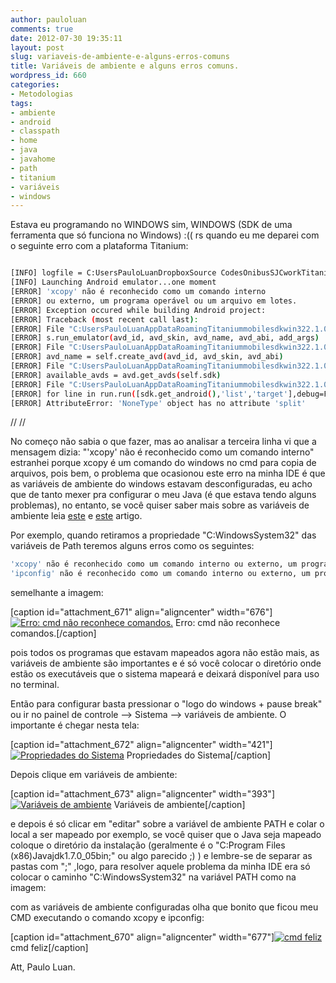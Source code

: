 ```yaml
---
author: pauloluan
comments: true
date: 2012-07-30 19:35:11
layout: post
slug: variaveis-de-ambiente-e-alguns-erros-comuns
title: Variáveis de ambiente e alguns erros comuns.
wordpress_id: 660
categories:
- Metodologias
tags:
- ambiente
- android
- classpath
- home
- java
- javahome
- path
- titanium
- variáveis
- windows
---
```


Estava eu programando no WINDOWS sim, WINDOWS (SDK de uma ferramenta que só funciona no Windows) :(( rs quando eu me deparei com o seguinte erro com a plataforma Titanium:

<!-- more -->

``` bash

[INFO] logfile = C:UsersPauloLuanDropboxSource CodesOnibusSJCworkTitaniumOnibusSJCbuild.log
[INFO] Launching Android emulator...one moment
[ERROR] 'xcopy' não é reconhecido como um comando interno
[ERROR] ou externo, um programa operável ou um arquivo em lotes.
[ERROR] Exception occured while building Android project:
[ERROR] Traceback (most recent call last):
[ERROR] File "C:UsersPauloLuanAppDataRoamingTitaniummobilesdkwin322.1.0.GAandroidbuilder.py", line 2199, in
[ERROR] s.run_emulator(avd_id, avd_skin, avd_name, avd_abi, add_args)
[ERROR] File "C:UsersPauloLuanAppDataRoamingTitaniummobilesdkwin322.1.0.GAandroidbuilder.py", line 476, in run_emulator
[ERROR] avd_name = self.create_avd(avd_id, avd_skin, avd_abi)
[ERROR] File "C:UsersPauloLuanAppDataRoamingTitaniummobilesdkwin322.1.0.GAandroidbuilder.py", line 399, in create_avd
[ERROR] available_avds = avd.get_avds(self.sdk)
[ERROR] File "C:UsersPauloLuanAppDataRoamingTitaniummobilesdkwin322.1.0.GAandroidavd.py", line 23, in get_avds
[ERROR] for line in run.run([sdk.get_android(),'list','target'],debug=False).split("n"):
[ERROR] AttributeError: 'NoneType' object has no attribute 'split'
```



// 
// 


No começo não sabia o que fazer, mas ao analisar a terceira linha vi que a mensagem dizia: "'xcopy' não é reconhecido como um comando interno" estranhei porque xcopy é um comando do windows no cmd para copia de arquivos, pois bem, o problema que ocasionou este erro na minha IDE é que as variáveis de ambiente do windows estavam desconfiguradas, eu acho que de tanto mexer pra configurar o meu Java (é que estava tendo alguns problemas), no entanto, se você quiser saber mais sobre as variáveis de ambiente leia [este](http://pt.wikipedia.org/wiki/Vari%C3%A1vel_de_ambiente) e [este](http://technet.microsoft.com/pt-br/library/cc668471.aspx) artigo.

Por exemplo, quando retiramos a propriedade "C:WindowsSystem32" das variáveis de Path teremos alguns erros como os seguintes:

``` bash
'xcopy' não é reconhecido como um comando interno ou externo, um programa operável ou um arquivo em lotes.
'ipconfig' não é reconhecido como um comando interno ou externo, um programa operável ou um arquivo em lotes.
```

semelhante a imagem:

[caption id="attachment_671" align="aligncenter" width="676"][![Erro: cmd não reconhece comandos.](http://javalees.files.wordpress.com/2012/07/erros-cmd-nc3a3o-reconhece.png)](http://javalees.files.wordpress.com/2012/07/erros-cmd-nc3a3o-reconhece.png) Erro: cmd não reconhece comandos.[/caption]

pois todos os programas que estavam mapeados agora não estão mais, as variáveis de ambiente são importantes e é só você colocar o diretório onde estão os executáveis que o sistema mapeará e deixará disponível para uso no terminal.

Então para configurar basta pressionar o "logo do windows + pause break" ou ir no painel de controle --> Sistema --> variáveis de ambiente. O importante é chegar nesta tela:

[caption id="attachment_672" align="aligncenter" width="421"][![Propriedades do Sistema](http://javalees.files.wordpress.com/2012/07/propriedades-do-sistema.png)](http://javalees.files.wordpress.com/2012/07/propriedades-do-sistema.png) Propriedades do Sistema[/caption]

Depois clique em variáveis de ambiente:

[caption id="attachment_673" align="aligncenter" width="393"][![Variáveis de ambiente](http://javalees.files.wordpress.com/2012/07/varic3a1veis-de-ambiente.png)](http://javalees.files.wordpress.com/2012/07/varic3a1veis-de-ambiente.png) Variáveis de ambiente[/caption]

e depois é só clicar em "editar" sobre a variável de ambiente PATH e colar o local a ser mapeado por exemplo, se você quiser que o Java seja mapeado coloque o diretório da instalação (geralmente é o "C:Program Files (x86)Javajdk1.7.0_05bin;" ou algo parecido ;) ) e lembre-se de separar as pastas com ";" ,logo, para resolver aquele problema da minha IDE era só colocar o caminho "C:WindowsSystem32" na variável PATH como na imagem:

com as variáveis de ambiente configuradas olha que bonito que ficou meu CMD executando o comando xcopy e ipconfig:

[caption id="attachment_670" align="aligncenter" width="677"][![cmd feliz](http://javalees.files.wordpress.com/2012/07/cmd-feliz.png)](http://javalees.files.wordpress.com/2012/07/cmd-feliz.png) cmd feliz[/caption]

Att, Paulo Luan.
